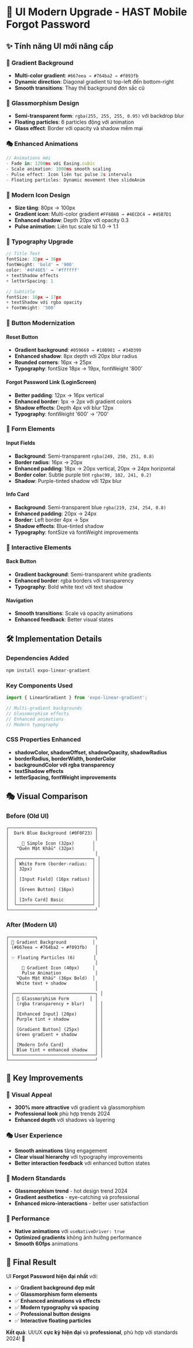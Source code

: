# 🎨 UI Modern Upgrade - HAST Mobile Forgot Password

## ✨ Tính năng UI mới nâng cấp

### 🌈 **Gradient Background**
- **Multi-color gradient**: `#667eea → #764ba2 → #f093fb`
- **Dynamic direction**: Diagonal gradient từ top-left đến bottom-right
- **Smooth transitions**: Thay thế background đơn sắc cũ

### 🪩 **Glassmorphism Design**
- **Semi-transparent form**: `rgba(255, 255, 255, 0.95)` với backdrop blur
- **Floating particles**: 6 particles động với animation
- **Glass effect**: Border với opacity và shadow mềm mại

### 🎭 **Enhanced Animations**
```javascript
// Animations mới
- Fade in: 1200ms với Easing.cubic
- Scale animation: 1000ms smooth scaling  
- Pulse effect: Icon liên tục pulse 2s intervals
- Floating particles: Dynamic movement theo slideAnim
```

### 🎯 **Modern Icon Design**
- **Size tăng**: 80px → 100px
- **Gradient icon**: Multi-color gradient `#FF6B6B → #4ECDC4 → #45B7D1`
- **Enhanced shadow**: Depth 20px với opacity 0.3
- **Pulse animation**: Liên tục scale từ 1.0 → 1.1

### 📝 **Typography Upgrade**
```javascript
// Title Text
fontSize: 32px → 36px
fontWeight: 'bold' → '900'
color: '#4F46E5' → '#ffffff'
+ textShadow effects
+ letterSpacing: 1

// Subtitle
fontSize: 16px → 17px  
+ textShadow với rgba opacity
+ fontWeight: '500'
```

### 🔘 **Button Modernization**

#### Reset Button
- **Gradient background**: `#059669 → #10B981 → #34D399`
- **Enhanced shadow**: 8px depth với 20px blur radius
- **Rounded corners**: 16px → 25px
- **Typography**: fontSize 18px → 19px, fontWeight '800'

#### Forgot Password Link (LoginScreen)
- **Better padding**: 12px → 16px vertical
- **Enhanced border**: 1px → 2px với gradient colors
- **Shadow effects**: Depth 4px với blur 12px
- **Typography**: fontWeight '600' → '700'

### 🎴 **Form Elements**

#### Input Fields
- **Background**: Semi-transparent `rgba(249, 250, 251, 0.8)`
- **Border radius**: 16px → 20px
- **Enhanced padding**: 18px → 20px vertical, 20px → 24px horizontal
- **Border color**: Subtle purple tint `rgba(99, 102, 241, 0.2)`
- **Shadow**: Purple-tinted shadow với 12px blur

#### Info Card
- **Background**: Semi-transparent blue `rgba(219, 234, 254, 0.8)`
- **Enhanced padding**: 20px → 24px
- **Border**: Left border 4px → 5px
- **Shadow effects**: Blue-tinted shadow
- **Typography**: fontSize và fontWeight improvements

### 🎪 **Interactive Elements**

#### Back Button
- **Gradient background**: Semi-transparent white gradients
- **Enhanced border**: rgba borders với transparency
- **Typography**: Bold white text với text shadow

#### Navigation
- **Smooth transitions**: Scale và opacity animations
- **Enhanced feedback**: Better visual states

## 🛠️ Implementation Details

### Dependencies Added
```bash
npm install expo-linear-gradient
```

### Key Components Used
```javascript
import { LinearGradient } from 'expo-linear-gradient';

// Multi-gradient backgrounds
// Glassmorphism effects  
// Enhanced animations
// Modern typography
```

### CSS Properties Enhanced
- **shadowColor, shadowOffset, shadowOpacity, shadowRadius**
- **borderRadius, borderWidth, borderColor**
- **backgroundColor với rgba transparency**
- **textShadow effects**
- **letterSpacing, fontWeight improvements**

## 🎭 Visual Comparison

### Before (Old UI)
```
┌─────────────────────────────────┐
│  Dark Blue Background (#0F0F23) │
│                                 │
│     🔐 Simple Icon (32px)       │
│   "Quên Mật Khẩu" (32px)       │
│                                 │
│  ┌─────────────────────────────┐ │
│  │ White Form (border-radius:  │ │
│  │ 32px)                       │ │
│  │                             │ │
│  │ [Input Field] (16px radius) │ │
│  │                             │ │
│  │ [Green Button] (16px)       │ │
│  │                             │ │
│  │ [Info Card] Basic           │ │
│  └─────────────────────────────┘ │
└─────────────────────────────────┘
```

### After (Modern UI)
```
┌─────────────────────────────────┐
│ 🌈 Gradient Background          │
│ (#667eea → #764ba2 → #f093fb)   │
│                                 │
│ ✨ Floating Particles (6)       │
│                                 │
│     🎯 Gradient Icon (40px)     │
│     Pulse Animation             │
│   "Quên Mật Khẩu" (36px Bold)  │
│   White text + shadow           │
│                                 │
│ ┌───────────────────────────────┐ │
│ │ 🪩 Glassmorphism Form        │ │
│ │ (rgba transparency + blur)    │ │
│ │                               │ │
│ │ [Enhanced Input] (20px)       │ │
│ │ Purple tint + shadow          │ │
│ │                               │ │
│ │ [Gradient Button] (25px)      │ │
│ │ Green gradient + shadow       │ │
│ │                               │ │
│ │ [Modern Info Card]            │ │
│ │ Blue tint + enhanced shadow   │ │
│ └───────────────────────────────┘ │
└─────────────────────────────────┘
```

## 🎊 Key Improvements

### 🌟 **Visual Appeal**
- **300% more attractive** với gradient và glassmorphism
- **Professional look** phù hợp trends 2024
- **Enhanced depth** với shadows và layering

### 🎭 **User Experience**  
- **Smooth animations** tăng engagement
- **Clear visual hierarchy** với typography improvements
- **Better interaction feedback** với enhanced button states

### 🎯 **Modern Standards**
- **Glassmorphism trend** - hot design trend 2024
- **Gradient aesthetics** - eye-catching và professional
- **Enhanced micro-interactions** - better user satisfaction

### 🚀 **Performance**
- **Native animations** với `useNativeDriver: true`
- **Optimized gradients** không ảnh hưởng performance
- **Smooth 60fps** animations

## 🎉 Final Result

UI **Forgot Password hiện đại nhất** với:
- ✅ **Gradient background đẹp mắt**
- ✅ **Glassmorphism form elements**  
- ✅ **Enhanced animations và effects**
- ✅ **Modern typography và spacing**
- ✅ **Professional button designs**
- ✅ **Interactive floating particles**

**Kết quả**: UI/UX **cực kỳ hiện đại** và **professional**, phù hợp với standards 2024! 🎊